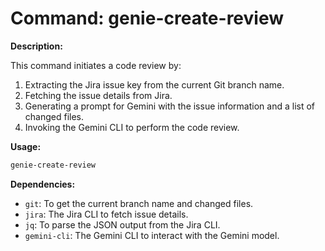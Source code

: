 # Command: genie-create-review

**Description:**

This command initiates a code review by:
1.  Extracting the Jira issue key from the current Git branch name.
2.  Fetching the issue details from Jira.
3.  Generating a prompt for Gemini with the issue information and a list of changed files.
4.  Invoking the Gemini CLI to perform the code review.

**Usage:**

```bash
genie-create-review
```

**Dependencies:**

*   `git`: To get the current branch name and changed files.
*   `jira`: The Jira CLI to fetch issue details.
*   `jq`: To parse the JSON output from the Jira CLI.
*   `gemini-cli`: The Gemini CLI to interact with the Gemini model.
